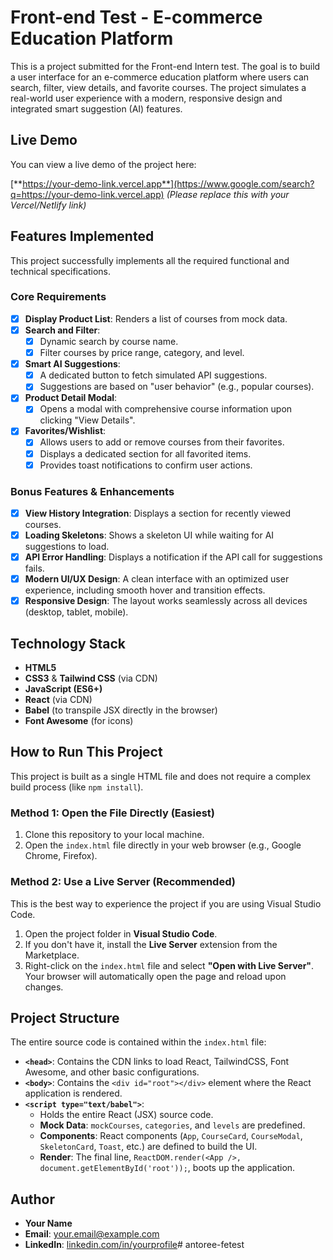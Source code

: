 # Front-end Test - E-commerce Education Platform

This is a project submitted for the Front-end Intern test. The goal is to build a user interface for an e-commerce education platform where users can search, filter, view details, and favorite courses. The project simulates a real-world user experience with a modern, responsive design and integrated smart suggestion (AI) features.

## Live Demo

You can view a live demo of the project here:

[**https://your-demo-link.vercel.app**](https://www.google.com/search?q=https://your-demo-link.vercel.app)  *(Please replace this with your Vercel/Netlify link)*

## Features Implemented

This project successfully implements all the required functional and technical specifications.

### Core Requirements

  - [x] **Display Product List**: Renders a list of courses from mock data.
  - [x] **Search and Filter**:
      - [x] Dynamic search by course name.
      - [x] Filter courses by price range, category, and level.
  - [x] **Smart AI Suggestions**:
      - [x] A dedicated button to fetch simulated API suggestions.
      - [x] Suggestions are based on "user behavior" (e.g., popular courses).
  - [x] **Product Detail Modal**:
      - [x] Opens a modal with comprehensive course information upon clicking "View Details".
  - [x] **Favorites/Wishlist**:
      - [x] Allows users to add or remove courses from their favorites.
      - [x] Displays a dedicated section for all favorited items.
      - [x] Provides toast notifications to confirm user actions.

### Bonus Features & Enhancements

  - [x] **View History Integration**: Displays a section for recently viewed courses.
  - [x] **Loading Skeletons**: Shows a skeleton UI while waiting for AI suggestions to load.
  - [x] **API Error Handling**: Displays a notification if the API call for suggestions fails.
  - [x] **Modern UI/UX Design**: A clean interface with an optimized user experience, including smooth hover and transition effects.
  - [x] **Responsive Design**: The layout works seamlessly across all devices (desktop, tablet, mobile).

## Technology Stack

  - **HTML5**
  - **CSS3** & **Tailwind CSS** (via CDN)
  - **JavaScript (ES6+)**
  - **React** (via CDN)
  - **Babel** (to transpile JSX directly in the browser)
  - **Font Awesome** (for icons)

## How to Run This Project

This project is built as a single HTML file and does not require a complex build process (like `npm install`).

### Method 1: Open the File Directly (Easiest)

1.  Clone this repository to your local machine.
2.  Open the `index.html` file directly in your web browser (e.g., Google Chrome, Firefox).

### Method 2: Use a Live Server (Recommended)

This is the best way to experience the project if you are using Visual Studio Code.

1.  Open the project folder in **Visual Studio Code**.
2.  If you don't have it, install the **Live Server** extension from the Marketplace.
3.  Right-click on the `index.html` file and select **"Open with Live Server"**. Your browser will automatically open the page and reload upon changes.

## Project Structure

The entire source code is contained within the `index.html` file:

  - **`<head>`**: Contains the CDN links to load React, TailwindCSS, Font Awesome, and other basic configurations.
  - **`<body>`**: Contains the `<div id="root"></div>` element where the React application is rendered.
  - **`<script type="text/babel">`**:
      - Holds the entire React (JSX) source code.
      - **Mock Data**: `mockCourses`, `categories`, and `levels` are predefined.
      - **Components**: React components (`App`, `CourseCard`, `CourseModal`, `SkeletonCard`, `Toast`, etc.) are defined to build the UI.
      - **Render**: The final line, `ReactDOM.render(<App />, document.getElementById('root'));`, boots up the application.

## Author

  - **Your Name**
  - **Email**: your.email@example.com
  - **LinkedIn**: [linkedin.com/in/yourprofile](https://www.google.com/search?q=https://linkedin.com/in/yourprofile)# antoree-fetest
